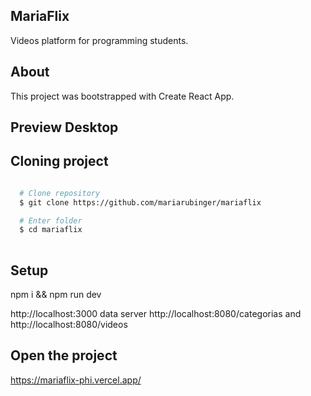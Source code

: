 ## MariaFlix

Videos platform for programming students.

## About

This project was bootstrapped with Create React App.

## Preview Desktop


## Cloning project

```bash

  # Clone repository
  $ git clone https://github.com/mariarubinger/mariaflix

  # Enter folder
  $ cd mariaflix
  
  ```

## Setup

npm i && npm run dev


http://localhost:3000
data server http://localhost:8080/categorias and http://localhost:8080/videos


## Open the project

https://mariaflix-phi.vercel.app/
